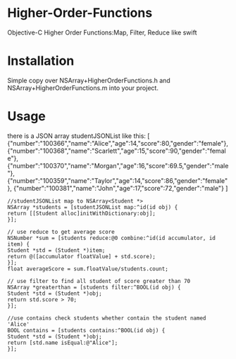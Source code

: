 # Higher-Order-Functions
Objective-C Higher Order Functions:Map, Filter, Reduce like swift 

# Installation

Simple copy over NSArray+HigherOrderFunctions.h and NSArray+HigherOrderFunctions.m into your project.

# Usage

there is a JSON array studentJSONList like this: 
[
    {"number":"100366","name":"Alice","age":14,"score":80,"gender":"female"},
    {"number":"100368","name":"Scarlett","age":15,"score":90,"gender":"female"},
    {"number":"100370","name":"Morgan","age":16,"score":69.5,"gender":"male"},
    {"number":"100359","name":"Taylor","age":14,"score":86,"gender":"female"},
    {"number":"100381","name":"John","age":17,"score":72,"gender":"male"}
]
``` objc
//studentJSONList map to NSArray<Student *>
NSArray *students = [studentJSONList map:^id(id obj) {
return [[Student alloc]initWithDictionary:obj];
}];

// use reduce to get average score
NSNumber *sum = [students reduce:@0 combine:^id(id accumulator, id item) {
Student *std = (Student *)item;
return @([accumulator floatValue] + std.score);
}];
float averageScore = sum.floatValue/students.count;

// use filter to find all student of score greater than 70
NSArray *greaterthan = [students filter:^BOOL(id obj) {
Student *std = (Student *)obj;
return std.score > 70;
}];

//use contains check students whether contain the student named 'Alice'
BOOL contains = [students contains:^BOOL(id obj) {
Student *std = (Student *)obj;
return [std.name isEqual:@"Alice"];
}];
```

 
